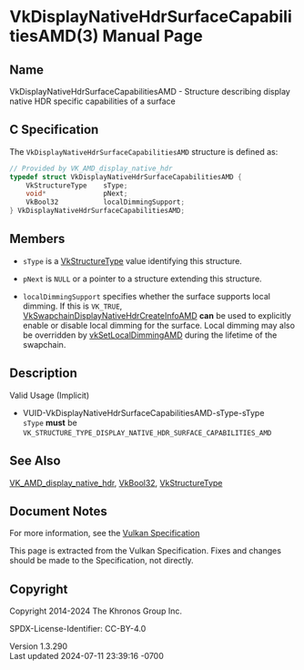# VkDisplayNativeHdrSurfaceCapabilitiesAMD(3) Manual Page

## Name

VkDisplayNativeHdrSurfaceCapabilitiesAMD - Structure describing display
native HDR specific capabilities of a surface



## <a href="#_c_specification" class="anchor"></a>C Specification

The `VkDisplayNativeHdrSurfaceCapabilitiesAMD` structure is defined as:

``` c
// Provided by VK_AMD_display_native_hdr
typedef struct VkDisplayNativeHdrSurfaceCapabilitiesAMD {
    VkStructureType    sType;
    void*              pNext;
    VkBool32           localDimmingSupport;
} VkDisplayNativeHdrSurfaceCapabilitiesAMD;
```

## <a href="#_members" class="anchor"></a>Members

- `sType` is a [VkStructureType](https://registry.khronos.org/vulkan/specs/1.3-extensions/man/html/VkStructureType.html) value identifying
  this structure.

- `pNext` is `NULL` or a pointer to a structure extending this
  structure.

- `localDimmingSupport` specifies whether the surface supports local
  dimming. If this is `VK_TRUE`,
  [VkSwapchainDisplayNativeHdrCreateInfoAMD](https://registry.khronos.org/vulkan/specs/1.3-extensions/man/html/VkSwapchainDisplayNativeHdrCreateInfoAMD.html)
  **can** be used to explicitly enable or disable local dimming for the
  surface. Local dimming may also be overridden by
  [vkSetLocalDimmingAMD](https://registry.khronos.org/vulkan/specs/1.3-extensions/man/html/vkSetLocalDimmingAMD.html) during the lifetime
  of the swapchain.

## <a href="#_description" class="anchor"></a>Description

Valid Usage (Implicit)

- <a href="#VUID-VkDisplayNativeHdrSurfaceCapabilitiesAMD-sType-sType"
  id="VUID-VkDisplayNativeHdrSurfaceCapabilitiesAMD-sType-sType"></a>
  VUID-VkDisplayNativeHdrSurfaceCapabilitiesAMD-sType-sType  
  `sType` **must** be
  `VK_STRUCTURE_TYPE_DISPLAY_NATIVE_HDR_SURFACE_CAPABILITIES_AMD`

## <a href="#_see_also" class="anchor"></a>See Also

[VK_AMD_display_native_hdr](https://registry.khronos.org/vulkan/specs/1.3-extensions/man/html/VK_AMD_display_native_hdr.html),
[VkBool32](https://registry.khronos.org/vulkan/specs/1.3-extensions/man/html/VkBool32.html), [VkStructureType](https://registry.khronos.org/vulkan/specs/1.3-extensions/man/html/VkStructureType.html)

## <a href="#_document_notes" class="anchor"></a>Document Notes

For more information, see the <a
href="https://registry.khronos.org/vulkan/specs/1.3-extensions/html/vkspec.html#VkDisplayNativeHdrSurfaceCapabilitiesAMD"
target="_blank" rel="noopener">Vulkan Specification</a>

This page is extracted from the Vulkan Specification. Fixes and changes
should be made to the Specification, not directly.

## <a href="#_copyright" class="anchor"></a>Copyright

Copyright 2014-2024 The Khronos Group Inc.

SPDX-License-Identifier: CC-BY-4.0

Version 1.3.290  
Last updated 2024-07-11 23:39:16 -0700
